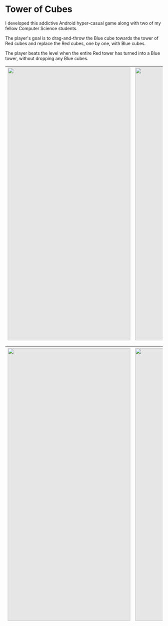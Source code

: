 # Tower of Cubes

I developed this addictive Android hyper-casual game along with two of my fellow Computer Science students.

The player's goal is to drag-and-throw the Blue cube towards the tower of Red cubes and replace the Red cubes, one by one, with Blue cubes.

The player beats the level when the entire Red tower has turned into a Blue tower, without dropping any Blue cubes.

|<img style="display: block;-webkit-user-select: none;margin: auto;cursor: zoom-in;background-color: hsl(0, 0%, 90%);transition: background-color 300ms;" src="https://i.imgur.com/979jg1F.jpg" width="392" height="872">                |<img style="display: block;-webkit-user-select: none;margin: auto;cursor: zoom-in;background-color: hsl(0, 0%, 90%);transition: background-color 300ms;" src="https://i.imgur.com/QdxHVrQ.jpg" width="392" height="872">                          |
|----------------|-------------------------------|

|<img style="display: block;-webkit-user-select: none;margin: auto;cursor: zoom-in;background-color: hsl(0, 0%, 90%);transition: background-color 300ms;" src="https://i.imgur.com/fjCXZpq.jpg" width="392" height="872">                |<img style="display: block;-webkit-user-select: none;margin: auto;cursor: zoom-in;background-color: hsl(0, 0%, 90%);transition: background-color 300ms;" src="https://i.imgur.com/QSOZbNJ.jpg" width="392" height="872">                          |
|----------------|-------------------------------|




